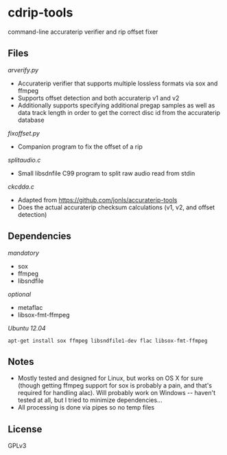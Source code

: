cdrip-tools
===========
command-line accuraterip verifier and rip offset fixer

Files
-----
*arverify.py*

* Accuraterip verifier that supports multiple lossless formats via sox and ffmpeg
* Supports offset detection and both accuraterip v1 and v2
* Additionally supports specifying additional pregap samples
  as well as data track length in order to get the correct disc id
  from the accuraterip database

*fixoffset.py*

* Companion program to fix the offset of a rip

*splitaudio.c*

* Small libsdnfile C99 program to split raw audio read from stdin

*ckcdda.c*

* Adapted from https://github.com/jonls/accuraterip-tools
* Does the actual accuraterip checksum calculations (v1, v2, and offset detection)

Dependencies
------------
*mandatory*

* sox
* ffmpeg
* libsndfile

*optional*

* metaflac
* libsox-fmt-ffmpeg

*Ubuntu 12.04*

```apt-get install sox ffmpeg libsndfile1-dev flac libsox-fmt-ffmpeg```

Notes
-----

* Mostly tested and designed for Linux, but works on OS X for sure (though getting ffmpeg support for sox is probably a pain, and that's required for handling alac). Will probably work on Windows -- haven't tested at all, but I tried to minimize dependencies...
* All processing is done via pipes so no temp files

License
-------
GPLv3
